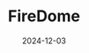 ---  
layout: startup_page  
title: "FireDome"  
id: "firedome.com"  
permalink: "/firedomefiredome.com12032024/"  
website: "https://www.fire-dome.com/"  
funding_round: "Pre-Seed"  
funding_amount: "$3M"  
investors: "Third Sphere, Gravity Climate, Atooro Fund, Caesar Fund, Vertex Ventures"  
about: "FireDome develops a wildfire prevention system inspired by Israel's Iron Dome. The system uses cameras and launchers to deploy fire retardant capsules, creating barriers and extinguishing small fires before they escalate. This technology aims to protect vulnerable assets like vineyards and communities from wildfire damage."  
markets: "Wildfire Prevention, Technology"  
hq: "Tel Aviv, Israel"  
founded_year: "2024"  
linkedin: "https://www.linkedin.com/company/firedomereclaimtomorrow"  
twitter: ""  
instagram: ""  
facebook: ""  
crunchbase: "https://www.crunchbase.com/organization/firedome-88b8"  
pitchbook: "https://pitchbook.com/profiles/company/685274-05"  

date_display: "03-Dec-2024"  
date: "2024-12-03"

# SEO Optimization  
meta_title: "FireDome - Pre-Seed Funding ($3M)"  
meta_description: "FireDome, FireDome develops a wildfire prevention system inspired by Israel's Iron Dome. The system uses cameras and launchers to deploy fire retardant capsules..."  
meta_keywords: "FireDome, Wildfire Prevention, Technology, Pre-Seed funding"  
canonical_url: "https://startup.projectstartups.com/firedomefiredome.com12032024/"  
---